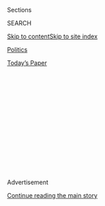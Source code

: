 <div id="app">

<div>

<div>

<div>

<div class="NYTAppHideMasthead css-1q2w90k e1suatyy0">

<div class="section css-ui9rw0 e1suatyy2">

<div class="css-eph4ug er09x8g0">

<div class="css-6n7j50">

</div>

<span class="css-1dv1kvn">Sections</span>

<div class="css-10488qs">

<span class="css-1dv1kvn">SEARCH</span>

</div>

[Skip to content](#site-content)[Skip to site
index](#site-index)

</div>

<div id="masthead-section-label" class="css-1wr3we4 eaxe0e00">

[Politics](https://www.nytimes3xbfgragh.onion/section/politics)

</div>

<div class="css-10698na e1huz5gh0">

</div>

</div>

<div id="masthead-bar-one" class="section hasLinks css-15hmgas e1csuq9d3">

<div class="css-uqyvli e1csuq9d0">

</div>

<div class="css-1uqjmks e1csuq9d1">

</div>

<div class="css-9e9ivx">

[](https://myaccount.nytimes3xbfgragh.onion/auth/login?response_type=cookie&client_id=vi)

</div>

<div class="css-1bvtpon e1csuq9d2">

[Today’s
Paper](https://www.nytimes3xbfgragh.onion/section/todayspaper)

</div>

</div>

</div>

</div>

<div data-aria-hidden="false">

<div id="site-content" data-role="main">

<div>

<div class="css-1aor85t" style="opacity:0.000000001;z-index:-1;visibility:hidden">

<div class="css-1hqnpie">

<div class="css-epjblv">

<span class="css-17xtcya">[Politics](/section/politics)</span><span class="css-x15j1o">|</span><span class="css-fwqvlz">New
Trump Rule Rolls Back Protections of the Affordable Care
Act</span>

</div>

<div class="css-k008qs">

<div class="css-1iwv8en">

<span class="css-18z7m18"></span>

<div>

</div>

</div>

<span class="css-1n6z4y">https://nyti.ms/2I405ga</span>

<div class="css-1705lsu">

<div class="css-4xjgmj">

<div class="css-4skfbu" data-role="toolbar" data-aria-label="Social Media Share buttons, Save button, and Comments Panel with current comment count" data-testid="share-tools">

  - 
  - 
  - 
  - 
    
    <div class="css-6n7j50">
    
    </div>

  - 
  - 

</div>

</div>

</div>

</div>

</div>

</div>

<div class="css-13pd83m">

</div>

<div id="top-wrapper" class="css-1sy8kpn">

<div id="top-slug" class="css-l9onyx">

Advertisement

</div>

[Continue reading the main
story](#after-top)

<div class="ad top-wrapper" style="text-align:center;height:100%;display:block;min-height:250px">

<div id="top" class="place-ad" data-position="top" data-size-key="top">

</div>

</div>

<div id="after-top">

</div>

</div>

<div id="sponsor-wrapper" class="css-1hyfx7x">

<div id="sponsor-slug" class="css-19vbshk">

Supported by

</div>

[Continue reading the main
story](#after-sponsor)

<div id="sponsor" class="ad sponsor-wrapper" style="text-align:center;height:100%;display:block">

</div>

<div id="after-sponsor">

</div>

</div>

<div class="css-1vkm6nb ehdk2mb0">

# New Trump Rule Rolls Back Protections of the Affordable Care Act

</div>

![<span class="css-16f3y1r e13ogyst0">A new rule introduced by the Trump
administration could make it easier for small businesses to set up
health insurance plans that offer lower costs, but fewer
benefits.</span><span class="css-cch8ym"><span class="css-1dv1kvn">Credit</span><span class="css-cnj6d5 e1z0qqy90" itemprop="copyrightHolder"><span class="css-1ly73wi e1tej78p0">Credit...</span><span>Doug
Mills/The New York
Times</span></span></span>](https://static01.graylady3jvrrxbe.onion/images/2018/06/20/us/politics/20dc-healthvid/20dc-healthvid-videoSixteenByNine3000.jpg)

<div class="css-xt80pu e12qa4dv0">

<div class="css-18e8msd">

<div class="css-vp77d3 epjyd6m0">

<div class="css-1baulvz">

By [<span class="css-1baulvz last-byline" itemprop="name">Robert
Pear</span>](https://www.nytimes3xbfgragh.onion/by/robert-pear)

</div>

</div>

  - June 19,
    2018

  - 
    
    <div class="css-4xjgmj">
    
    <div class="css-d8bdto" data-role="toolbar" data-aria-label="Social Media Share buttons, Save button, and Comments Panel with current comment count" data-testid="share-tools">
    
      - 
      - 
      - 
      - 
        
        <div class="css-6n7j50">
        
        </div>
    
      - 
      - 
    
    </div>
    
    </div>

</div>

</div>

<div class="section meteredContent css-1r7ky0e" name="articleBody" itemprop="articleBody">

<div class="css-1fanzo5 StoryBodyCompanionColumn">

<div class="css-53u6y8">

WASHINGTON — A sweeping new rule issued Tuesday by the Trump
administration will make it easier for small businesses to join forces
and set up health insurance plans that circumvent many requirements of
the Affordable Care Act, cutting costs but also reducing benefits.

President Trump, speaking at a 75th-anniversary celebration of the
National Federation of Independent Business, said the new rule would
allow small businesses to “escape some of Obamacare’s most burdensome
mandates” by creating new entities known as association health plans.

“You’re going to save massive amounts of money and have much better
health care,” Mr. Trump said to cheers from the audience of
small-business owners. “It’s going to cost you much less.”

As a result, he said, “you’re going to save a fortune.”

Alexander Acosta, the labor secretary, said the rule would give small
businesses access to insurance options like those available to large
companies, starting as soon as Sept. 1. Millions of people could
benefit, he said.

</div>

</div>

<div class="css-1fanzo5 StoryBodyCompanionColumn">

<div class="css-53u6y8">

“As the cost of insurance for small businesses has been increasing,” Mr.
Acosta said, “the percentage of small businesses offering health care
coverage has been dropping substantially. Today, the Trump
administration helps level the playing field between large companies and
small businesses.”

The new health plans would be exempt from many consumer-protection
mandates in the Affordable Care Act. They may not have to provide
certain “essential health benefits” like mental health care, emergency
services, maternity and newborn care, and prescription drugs.

Labor Department officials said association health plans would not be
able to deny coverage or charge higher rates to individual employees
with pre-existing medical conditions.

Still, consumer groups and many state officials opposed the push for
association health plans. They said such plans would draw healthy people
out of the Affordable Care Act marketplace, driving up costs for those
who need comprehensive insurance.

Senator Chuck Schumer of New York, the Democratic leader, said Tuesday
that the new rule would open the door to “junk health insurance.” It is,
he said, “the latest act of sabotage of our health care system by the
Trump administration.”

</div>

</div>

<div class="css-1fanzo5 StoryBodyCompanionColumn">

<div class="css-53u6y8">

The new final rule carries out [an executive
order](https://www.nytimes3xbfgragh.onion/2017/10/07/us/politics/trump-association-health-plans.html)
signed by Mr. Trump on Oct. 12.

The rule will allow small-business owners, their employees, sole
proprietors and other self-employed people to join together to buy or
provide insurance in the large-group market through association health
plans.

Because they will be exempt from many requirements of the 2010 health
law, Mr. Trump has said, the association health plans can “provide more
affordable health insurance options to many Americans, including hourly
wage earners, farmers and the employees of small businesses.”

The new health plans might, for example, appeal to restaurant workers,
real estate agents, dry cleaners, florists, plumbers and painters,
officials said.

Under the rule, Mr. Acosta said, “business associations from city
chambers of commerce to nationwide industry groups can offer health care
insurance to the employees of their employer members through the
large-group market.”

Trump administration officials said that small businesses and
self-employed people in the same industry, state or region could band
together and obtain health coverage as if they were a single large
employer — even if they had no other connections to one another.

Until now, the Labor Department has required a much greater “commonality
of interest” among small businesses that wanted to be treated as a large
group when buying insurance. And the government often looked at the size
of each company, rather than the group as a whole, to determine if it
was a large or small employer.

The new rule takes a step toward fulfilling Mr. Trump’s campaign promise
to make it easier for companies to sell insurance across state lines.

</div>

</div>

<div class="css-1fanzo5 StoryBodyCompanionColumn">

<div class="css-53u6y8">

“For the first time ever,” Mr. Trump said Tuesday, “sole proprietors
will be able to come together and buy lower-cost group insurance instead
of getting ripped off by this disaster that we all know as Obamacare.
These actions will result in very low prices, much more choice, much
more freedom, including in many cases new opportunities to purchase
health insurance. You’ll be able to do this across state lines.”

The new rule prohibits certain kinds of discrimination. Association
health plans cannot charge higher premiums to some employers based on
the health status of those companies’ employees, and they cannot
discriminate because of any “health factor.”

The Labor Department gave 10 examples of how the new rule would work. An
association health plan for restaurants could not deny membership to a
business with several employees with large health claims. Nor could it
exclude an employee with diabetes or charge that person more because of
the disease.

But, the Labor Department said, an association plan for agriculture
could charge different premiums to employers in different lines of
business, like growing crops, raising livestock, harvesting seafood or
producing timber.

Likewise, an association plan open to all employers based in a
particular state could charge different premiums to employers in
construction, education, financial services or other sectors, and could
set different rates for part-time and full-time employees, so long as
those distinctions were not based on health factors.

The Labor Department said it did not believe association health plans
would write their membership rules to avoid high-cost areas or high-risk
professions, as some consumer groups fear. An association offering a
health plan is free to define its membership criteria, provided those
standards do not operate as “a subterfuge for discrimination” based on
health factors.

Critics were not convinced. “This rule will erode the availability of
affordable comprehensive coverage in most states’ individual and
small-group markets,” said Keysha Brooks-Coley, a vice president of the
lobbying arm of the American Cancer Society.

</div>

</div>

<div class="css-1fanzo5 StoryBodyCompanionColumn">

<div class="css-53u6y8">

Association health plans can either buy commercial insurance or pay
claims out of their own assets. States can regulate both types of health
plans, but the Trump administration said it could, in the future,
pre-empt state insurance laws that “go too far in regulating”
self-insured plans.

Similar small-business health plans [have a history of fraud and
abuse](https://www.nytimes3xbfgragh.onion/2017/10/21/us/politics/trump-association-health-plans-fraud.html)
that have left employers and employees with hundreds of millions in
unpaid claims.

The Coalition Against Insurance Fraud, representing insurers, consumer
groups and law enforcement officials, met with Trump administration
officials last month and emphasized the need for states to have a strong
role in combating possible fraud.

James Quiggle, a spokesman for the coalition, said Tuesday that the new
rule “could be an invitation to scam operators to try and slip bogus
health plans through the regulatory system and into the marketplace.”
For this reason, he said, it is imperative that the Labor Department
have more money and personnel to vet and supervise association health
plans.

The Labor Department said it would monitor the new plans to ensure
compliance with the law and to protect consumers. States will share
enforcement authority with the federal government, it said.

Mr. Trump predicted that “big percentages of this country” would form or
join association health plans. “In fact,” he told small-business owners,
“while you’re in the room together, shake hands, form an association.
Good luck\!”

</div>

</div>

</div>

<div>

</div>

<div>

</div>

<div>

</div>

<div>

<div id="bottom-wrapper" class="css-1ede5it">

<div id="bottom-slug" class="css-l9onyx">

Advertisement

</div>

[Continue reading the main
story](#after-bottom)

<div id="bottom" class="ad bottom-wrapper" style="text-align:center;height:100%;display:block;min-height:90px">

</div>

<div id="after-bottom">

</div>

</div>

</div>

</div>

</div>

## Site Index

<div>

</div>

## Site Information Navigation

  - [© <span>2020</span> <span>The New York Times
    Company</span>](https://help.nytimes3xbfgragh.onion/hc/en-us/articles/115014792127-Copyright-notice)

<!-- end list -->

  - [NYTCo](https://www.nytco.com/)
  - [Contact
    Us](https://help.nytimes3xbfgragh.onion/hc/en-us/articles/115015385887-Contact-Us)
  - [Work with us](https://www.nytco.com/careers/)
  - [Advertise](https://nytmediakit.com/)
  - [T Brand Studio](http://www.tbrandstudio.com/)
  - [Your Ad
    Choices](https://www.nytimes3xbfgragh.onion/privacy/cookie-policy#how-do-i-manage-trackers)
  - [Privacy](https://www.nytimes3xbfgragh.onion/privacy)
  - [Terms of
    Service](https://help.nytimes3xbfgragh.onion/hc/en-us/articles/115014893428-Terms-of-service)
  - [Terms of
    Sale](https://help.nytimes3xbfgragh.onion/hc/en-us/articles/115014893968-Terms-of-sale)
  - [Site
    Map](https://spiderbites.nytimes3xbfgragh.onion)
  - [Help](https://help.nytimes3xbfgragh.onion/hc/en-us)
  - [Subscriptions](https://www.nytimes3xbfgragh.onion/subscription?campaignId=37WXW)

</div>

</div>

</div>

</div>
